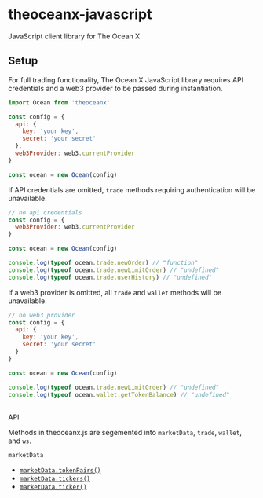 # theoceanx-javascript
JavaScript client library for The Ocean X

## Setup

For full trading functionality, The Ocean X JavaScript library requires API credentials and a web3 provider to be passed during instantiation.

```javascript
import Ocean from 'theoceanx'

const config = {
  api: {
    key: 'your key',
    secret: 'your secret'
  },
  web3Provider: web3.currentProvider
}

const ocean = new Ocean(config)

```

If API credentials are omitted, `trade` methods requiring authentication will be unavailable.

```javascript
// no api credentials
const config = {
  web3Provider: web3.currentProvider
}

const ocean = new Ocean(config)

console.log(typeof ocean.trade.newOrder) // "function"
console.log(typeof ocean.trade.newLimitOrder) // "undefined"
console.log(typeof ocean.trade.userHistory) // "undefined"
```


If a web3 provider is omitted, all `trade` and `wallet` methods will be unavailable.

```javascript
// no web3 provider
const config = {
  api: {
    key: 'your key',
    secret: 'your secret'
  }
}

const ocean = new Ocean(config)

console.log(typeof ocean.trade.newLimitOrder) // "undefined"
console.log(typeof ocean.wallet.getTokenBalance) // "undefined"
```

##
API

Methods in theoceanx.js are segemented into `marketData`, `trade`, `wallet`, and `ws`.

`marketData`
 - [`marketData.tokenPairs()`]()
 - [`marketData.tickers()`]()
 - [`marketData.ticker()`]()


